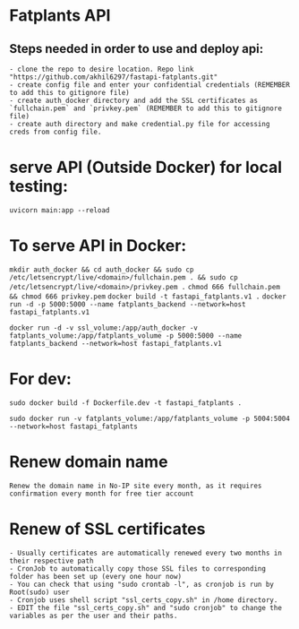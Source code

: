# Fatplants API


## Steps needed in order to use and deploy api:
    - clone the repo to desire location. Repo link "https://github.com/akhil6297/fastapi-fatplants.git"
    - create config file and enter your confidential credentials (REMEMBER to add this to gitignore file)
    - create auth_docker directory and add the SSL certificates as `fullchain.pem` and `privkey.pem` (REMEMBER to add this to gitignore file)
    - create auth directory and make credential.py file for accessing creds from config file.
  

# serve API (Outside Docker) for local testing:
`uvicorn main:app --reload`


# To serve API in Docker:

`mkdir auth_docker && cd auth_docker && sudo cp /etc/letsencrypt/live/<domain>/fullchain.pem . && sudo cp /etc/letsencrypt/live/<domain>/privkey.pem .`
`chmod 666 fullchain.pem && chmod 666 privkey.pem`
`docker build -t fastapi_fatplants.v1 .`
`docker run -d -p 5000:5000 --name fatplants_backend --network=host fastapi_fatplants.v1`
<!-- If you want to mount ssl certificates folder automatically mount the folder onto docker -->
`docker run -d -v ssl_volume:/app/auth_docker -v fatplants_volume:/app/fatplants_volume -p 5000:5000 --name fatplants_backend --network=host fastapi_fatplants.v1`

# For dev:

`sudo docker build -f Dockerfile.dev -t fastapi_fatplants .`
<!-- In case you want to develop rapidly and check USE volumes in below command (-v) thats mounted on to docker container, Else remove "-v container_volume:/app" from below command -->
`sudo docker run -v fatplants_volume:/app/fatplants_volume -p 5004:5004 --network=host fastapi_fatplants`

# Renew domain name
`Renew the domain name in No-IP site every month, as it requires confirmation every month for free tier account`

# Renew of SSL certificates
    - Usually certificates are automatically renewed every two months in their respective path
    - CronJob to automatically copy those SSL files to corresponding folder has been set up (every one hour now)
    - You can check that using "sudo crontab -l", as cronjob is run by Root(sudo) user
    - Cronjob uses shell script "ssl_certs_copy.sh" in /home directory.
    - EDIT the file "ssl_certs_copy.sh" and "sudo cronjob" to change the variables as per the user and their paths.



